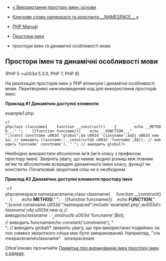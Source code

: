 - [« Використання простору імен:
основи](language.namespaces.basics.md)
- [Ключове слово namespace та константа \_\_NAMESPACE\_\_
»](language.namespaces.nsconstants.md)

- [PHP Manual](index.md)
- [Простори імен](language.namespaces.md)
- простори імен та динамічні особливості мови

## Простори імен та динамічні особливості мови

(PHP 5 \>u003d 5.3.0, PHP 7, PHP 8)

На реалізацію просторів імен у PHP вплинули і динамічні особливості
мови. Перетворимо нижченаведений код для використання просторів імен:

**Приклад #1 Динамічно доступні елементи**

example1.php:

` <?phpclass classname{    function __construct()    {        echo __METHOD__,"
";    }}function funcname(){    echo __FUNCTION__,"
";}const constname u003d "global";$a u003d 'classname';$obj u003d new $a; // виводить classname::__construct$b u003d 'funcname';$b(); // виводить funcname' constname'), "
"; // виводить global?> `

Необхідно використати абсолютне ім'я (ім'я класу з префіксом
простору імен). Зверніть увагу, що немає жодної різниці між
повним ім'ям та абсолютним всередині динамічного імені класу, функції
чи константи. Початковий зворотний сліш не є необхідним.

**Приклад #2 Динамічно доступні елементи простору імен**

`<?phpnamespace namespacename;class classname{     function __construct()    {        echo __METHOD__,"
";    }}function funcname(){    echo __FUNCTION__,"
";}const constname u003d "namespaced";include 'example1.php';$a u003d 'classname';$obj u003d new $a; // виводить classname::__construct$b u003d 'funcname';$b(); // виводить funcnameecho constant('constname'), "
"; // виводить global/* зверніть увагу, що при використанні подвійних лапок символ зворотного сліша має бути заекранований. Наприклад, "\namespacename\classname"  
amespacenam

Обов'язково прочитайте [Примітка про екранування імен простору
імен у
рядках](language.namespaces.faq.md#language.namespaces.faq.quote).
